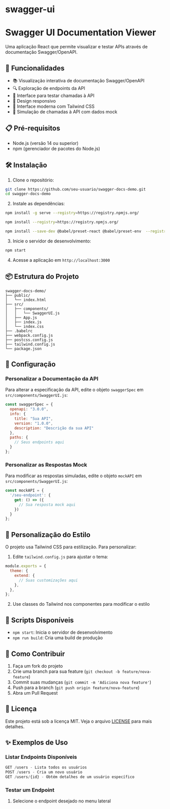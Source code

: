 # swagger-ui

# Swagger UI Documentation Viewer

Uma aplicação React que permite visualizar e testar APIs através de documentação Swagger/OpenAPI.

## 🚀 Funcionalidades

- 📚 Visualização interativa de documentação Swagger/OpenAPI
- 🔍 Exploração de endpoints da API
- 🧪 Interface para testar chamadas à API
- 📱 Design responsivo
- 🎨 Interface moderna com Tailwind CSS
- 🔄 Simulação de chamadas à API com dados mock

## 📋 Pré-requisitos

- Node.js (versão 14 ou superior)
- npm (gerenciador de pacotes do Node.js)

## 🛠️ Instalação

1. Clone o repositório:
```bash
git clone https://github.com/seu-usuario/swagger-docs-demo.git
cd swagger-docs-demo
```

2. Instale as dependências:
```bash
npm install -g serve --registry=https://registry.npmjs.org/

npm install --registry=https://registry.npmjs.org/

npm install --save-dev @babel/preset-react @babel/preset-env  --registry=https://registry.npmjs.org/
```

3. Inicie o servidor de desenvolvimento:
```bash
npm start 
```

4. Acesse a aplicação em `http://localhost:3000`

## 📦 Estrutura do Projeto

```
swagger-docs-demo/
├── public/
│   └── index.html
├── src/
│   ├── components/
│   │   └── SwaggerUI.js
│   ├── App.js
│   ├── index.js
│   └── index.css
├── .babelrc
├── webpack.config.js
├── postcss.config.js
├── tailwind.config.js
└── package.json
```

## 🔧 Configuração

### Personalizar a Documentação da API

Para alterar a especificação da API, edite o objeto `swaggerSpec` em `src/components/SwaggerUI.js`:

```javascript
const swaggerSpec = {
  openapi: "3.0.0",
  info: {
    title: "Sua API",
    version: "1.0.0",
    description: "Descrição da sua API"
  },
  paths: {
    // Seus endpoints aqui
  }
};
```

### Personalizar as Respostas Mock

Para modificar as respostas simuladas, edite o objeto `mockAPI` em `src/components/SwaggerUI.js`:

```javascript
const mockAPI = {
  '/seu-endpoint': {
    get: () => ({
      // Sua resposta mock aqui
    })
  }
};
```

## 🎨 Personalização do Estilo

O projeto usa Tailwind CSS para estilização. Para personalizar:

1. Edite `tailwind.config.js` para ajustar o tema:
```javascript
module.exports = {
  theme: {
    extend: {
      // Suas customizações aqui
    },
  },
};
```

2. Use classes do Tailwind nos componentes para modificar o estilo

## 📝 Scripts Disponíveis

- `npm start`: Inicia o servidor de desenvolvimento
- `npm run build`: Cria uma build de produção

## 🤝 Como Contribuir

1. Faça um fork do projeto
2. Crie uma branch para sua feature (`git checkout -b feature/nova-feature`)
3. Commit suas mudanças (`git commit -m 'Adiciona nova feature'`)
4. Push para a branch (`git push origin feature/nova-feature`)
5. Abra um Pull Request

## 📄 Licença

Este projeto está sob a licença MIT. Veja o arquivo [LICENSE](LICENSE) para mais detalhes.

## ✨ Exemplos de Uso

### Listar Endpoints Disponíveis
```javascript
GET /users - Lista todos os usuários
POST /users - Cria um novo usuário
GET /users/{id} - Obtém detalhes de um usuário específico
```

### Testar um Endpoint
1. Selecione o endpoint desejado no menu lateral